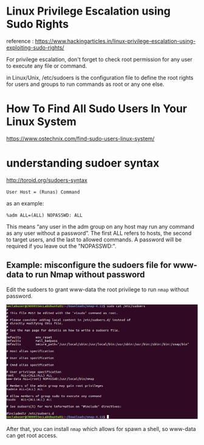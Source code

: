 # Linux Privilege Escalation using Sudo Rights

reference : <https://www.hackingarticles.in/linux-privilege-escalation-using-exploiting-sudo-rights/>

For privilege escalation, don't forget to check root permission for any user to execute any file or command.

in Linux/Unix, /etc/sudoers is the configuration file to define the root rights for users and groups to run commands as root or any one else. 

# How To Find All Sudo Users In Your Linux System

<https://www.ostechnix.com/find-sudo-users-linux-system/>

# understanding sudoer syntax

<http://toroid.org/sudoers-syntax>

```
User Host = (Runas) Command
```

as an example:

```
%adm ALL=(ALL) NOPASSWD: ALL
```

This means “any user in the adm group on any host may run any command as any user without a password”. The first ALL refers to hosts, the second to target users, and the last to allowed commands. A password will be required if you leave out the "NOPASSWD:".

## Example: misconfigure the sudoers file for www-data to run Nmap without password

Edit the sudoers to grant www-data the root privilege to run `nmap` without password.

 ![img](./pic/sudoer.jpg)



After that, you can install `nmap` which allows for spawn a shell, so www-data can get root access.

